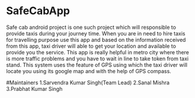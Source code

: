 # SafeCabApp

Safe cab android project is one such project which will responsible to provide taxis during your journey time. When you are in need to hire taxis for travelling purpose use this app and based on the information received from this app, taxi driver will able to get your location and available to provide you the service. This app is really helpful in metro city where there is more traffic problems and you have to wait in line to take token from taxi stand. This system uses the feature of GPS using which the taxi driver will locate you using its google map and with the help of GPS compass.
 
#Maintainers
1.Sarvendra Kumar Singh(Team Lead)
2.Sanal Mishra
3.Prabhat Kumar Singh 